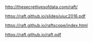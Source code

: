 http://thesecretlivesofdata.com/raft/

https://raft.github.io/slides/uiuc2016.pdf

https://raft.github.io/raftscope/index.html

https://raft.github.io/raft.pdf